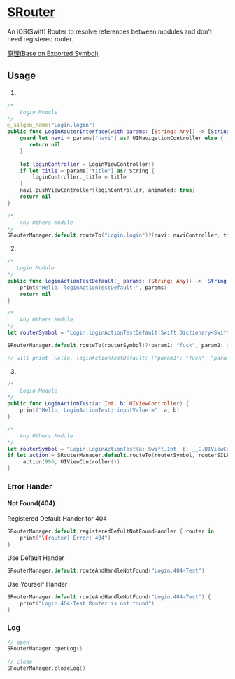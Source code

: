 # [SRouter](https://tannerjin.github.io/2019/11/04/SRouter/)
An iOS(Swift) Router to resolve references between modules and don't need registered router.    

[原理(Base on Exported Symbol)](https://tannerjin.github.io/2019/11/04/SRouter/)

## Usage

1. 

```swift
/*
    Login Module
*/
@_silgen_name("Login.login")
public func LoginRouterInterface(with params: [String: Any]) -> [String: Any]? {
    guard let navi = params["navi"] as? UINavigationController else {
       return nil
    }
    
    let loginController = LoginViewController()
    if let title = params["title"] as? String {
        loginController._title = title
    }
    navi.pushViewController(loginController, animated: true)
    return nil
}

/*
    Any Others Module
*/
SRouterManager.default.routeTo("Login.login")?(navi: naviController, title: "登录🚀🚀🚀", others: "Any others params...")
```

2. 
```swift
/*
   Login Module
*/
public func loginActionTestDefault(_ params: [String: Any]) -> [String: Any]? {
    print("Hello, loginActionTestDefault;", params)
    return nil
}

/*
    Any Others Module
*/
let routerSymbol = "Login.loginActionTestDefault(Swift.Dictionary<Swift.String, Any>) -> Swift.Optional<Swift.Dictionary<Swift.String, Any>>"

SRouterManager.default.routeTo(routerSymbol)?(param1: "fuck", param2: 996)

// will print `Hello, loginActionTestDefault; ["param1": "fuck", "param2", 996]`
```

3. 

```swift
/*
    Login Module
*/
public func LoginActionTest(a: Int, b: UIViewController) {
    print("Hello, LoginActionTest; inputValue =", a, b)
}

/*
    Any Others Module
*/
let routerSymbol = "Login.LoginActionTest(a: Swift.Int, b: __C.UIViewController) -> ()"
if let action = SRouterManager.default.routeTo(routerSymbol, routerSILFunctionType: (@convention(thin) (Int, UIViewController)->()).self) {
     action(996, UIViewController())
}
```

### Error Hander

#### Not Found(404)

Registered Default Hander for 404

```swift
SRouterManager.default.registeredDefultNotFoundHandler { router in
    print("\(router) Error: 404")
}
```

Use Default Hander

```swift
SRouterManager.default.routeAndHandleNotFound("Login.404-Test")
```

Use Yourself Hander

```swift
SRouterManager.default.routeAndHandleNotFound("Login.404-Test") {
    print("Login.404-Test Router is not found")            
}
```


### Log

```swift
// open
SRouterManager.openLog()
 
// close
SRouterManager.closeLog()
```


